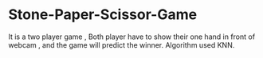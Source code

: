 # Stone-Paper-Scissor-Game
It is a two player game , Both player have to show their one hand in 
front of webcam , and the game will predict the winner.
Algorithm used KNN.
